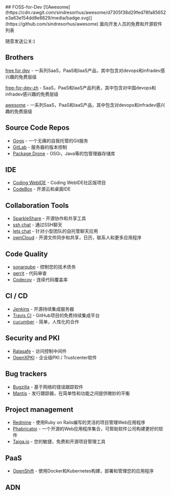 <div class="github-widget" data-repo="tvvocold/FOSS-for-Dev"></div>
## FOSS-for-Dev  [![Awesome](https://cdn.rawgit.com/sindresorhus/awesome/d7305f38d29fed78fa85652e3a63e154dd8e8829/media/badge.svg)](https://github.com/sindresorhus/awesome)
面向开发人员的免费和开源软件列表

 
随意发送公关:)
## Brothers
[free for dev](https://github.com/ripienaar/free-for-dev) - 一系列SaaS，PaaS和IaaS产品，其中包含对devops和infradev感兴趣的免费层级

[free-for-dev-zh](https://github.com/qinghuaiorg/free-for-dev-zh) -  SaaS，PaaS和IaaS产品列表，其中包含对中国devops和infradev感兴趣的免费层级

[awesome](https://github.com/sindresorhus/awesome) - 一系列SaaS，PaaS和IaaS产品，其中包含对devops和infradev感兴趣的免费层级




## Source Code Repos 

 * [Gogs](https://github.com/gogits/gogs)  - 一个无痛的自我托管的Git服务 
 * [GitLab](https://github.com/gitlabhq/gitlabhq) - 服务器的版本控制
 * [Package Drone](https://github.com/eclipse/packagedrone) -  OSGi，Java等的包管理器存储库


## IDE 

 * [Coding WebIDE](https://github.com/Coding/WebIDE) -  Coding WebIDE社区版项目
 * [CodeBox](https://github.com/CodeboxIDE/codebox) - 开源云和桌面IDE


## Collaboration Tools

 * [SparkleShare](https://github.com/hbons/SparkleShare) - 开源协作和共享工具
 * [ssh chat](https://github.com/shazow/ssh-chat) - 通过SSH聊天 
 * [lets chat](https://github.com/sdelements/lets-chat) - 针对小型团队的自托管聊天应用
 * [ownCloud](https://owncloud.org) - 开源文件同步和共享，日历，联系人和更多应用程序

## Code Quality

 * [sonarqube](https://github.com/SonarSource/sonarqube) - 控制您的技术债务
 * [gerrit](https://gerrit.googlesource.com/) - 代码审查
 * [Codecov](https://codecov.io/) - 连续代码覆盖率


## CI / CD

 * [Jenkins](https://github.com/jenkinsci/jenkins) - 开源持续集成服务器
 * [Travis CI](https://github.com/travis-ci/travis-ci) -  GitHub项目的免费持续集成平台
 * [cucumber](https://github.com/cucumber/cucumber) - 简单，人性化的合作 


## Security and PKI

 * [Ralasafe](http://sourceforge.net/projects/ralasafe/) - 访问控制中间件
 * [OpenXPKI](https://github.com/openxpki/openxpki) - 企业级PKI / Trustcenter软件


## Bug trackers

* [Bugzilla](https://github.com/bugzilla/bugzilla) - 基于网络的错误跟踪软件
* [Mantis](https://github.com/mantisbt/mantisbt) - 发行跟踪器，在简单性和功能之间提供微妙的平衡


## Project management
* [Redmine](https://github.com/redmine/redmine) - 使用Ruby on Rails编写的灵活的项目管理Web应用程序
* [Phabricator](https://github.com/phacility/phabricator) - 一个开源的Web应用程序集合，可帮助软件公司构建更好的软件
* [Taiga.io](https://github.com/taigaio) - 您的敏捷，免费和开源项目管理工具

## PaaS

 * [OpenShift](https://github.com/openshift/origin) - 使用Docker和Kubernetes构建，部署和管理您的应用程序

## ADN 
  
 

